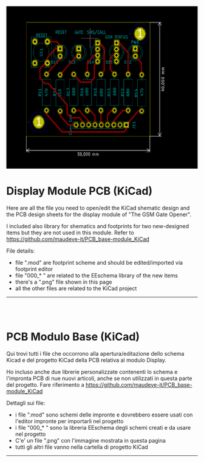 


<img src="https://github.com/maudeve-it/PCB_display-module_KiCad/blob/main/display.png" width="633" height="428">




# Display Module PCB (KiCad)

Here are all the file you need to open/edit the KiCad shematic design and the PCB design sheets for the display module of "The GSM Gate Opener".

I included also library for shematics and footprints for two new-designed items but they are not used in this module. Refer to https://github.com/maudeve-it/PCB_base-module_KiCad

File details:
- file ".mod" are footprint scheme and should be edited/imported via footprint editor
- file "000_* " are related to the EEschema library of the new items
- there's a ".png" file shown in this page
- all the other files are related to the KiCad project

---

<br>
<br>


# PCB Modulo Base (KiCad)

Qui trovi tutti i file che occorrono alla apertura/editazione dello schema Kicad e del progetto KiCad della PCB relativa al modulo Display.

Ho incluso anche due librerie personalizzate contenenti lo schema e l'impronta PCB di nue nuovi articoli, anche se non utilizzati in questa parte del progetto. Fare riferimento a https://github.com/maudeve-it/PCB_base-module_KiCad

Dettagli sui file:
- i file ".mod" sono schemi delle impronte e dovrebbero essere usati con l'editor impronte per importarli nel progetto
- i file "000_* " sono la libreria EEschema degli schemi creati e da usare nel progetto
- C'e' un file ".png" con l'immagine mostrata in questa pagina
- tutti gli altri file vanno nella cartella di progetto KiCad

---
